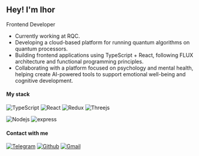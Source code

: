 <h2>Hey! I'm Ihor</h2>
<p>Frontend Developer </p>

<ul>
  <li>Currently working at RQC.</li>
  <li>Developing a cloud-based platform for running quantum algorithms on quantum processors.</li>
  <li>Building frontend applications using TypeScript + React, following FLUX architecture and functional programming principles.</li>
  <li>Collaborating with a platform focused on psychology and mental health, helping create AI-powered tools to support emotional well-being and cognitive development.</li>
</ul>

<h4>My stack</h4>

![TypeScript](https://img.shields.io/badge/-TypeScript-2f74c0?style=flat-square&logo=typescript&logoColor=fff)
![React](https://img.shields.io/badge/-React-45b8d8?style=flat-square&logo=React&logoColor=fff)
![Redux](https://img.shields.io/badge/-Redux-fe8c2c?style=flat-square&logo=redux&logoColor=fff)
![Threejs](https://img.shields.io/badge/-ThreeJS-000000?style=flat-square&logo=threedotjs&logoColor=fff)

![Nodejs](https://img.shields.io/badge/-Node.js-43853d?style=flat-square&logo=Node.js&logoColor=fff)
![express](https://img.shields.io/badge/-Express.js-181717?style=flat-square&logo=express&logoColor=fff)

<h4>Contact with me</h4>

[![Telegram](https://img.shields.io/badge/-@name13surname13-308dd9?style=for-the-badge&logo=telegram&logoColor=ffffff)](https://t.me/name13surname13)
[![Github](https://img.shields.io/badge/-github-24292e?style=for-the-badge&logo=github&logoColor=ffffff)](https://github.com/namesurname13)
[![Gmail](https://img.shields.io/badge/-ihor.belodedov@gmail.com-c14438?style=for-the-badge&logo=Gmail&logoColor=ffffff)](mailto:ihor.belodedov@gmail.com)
